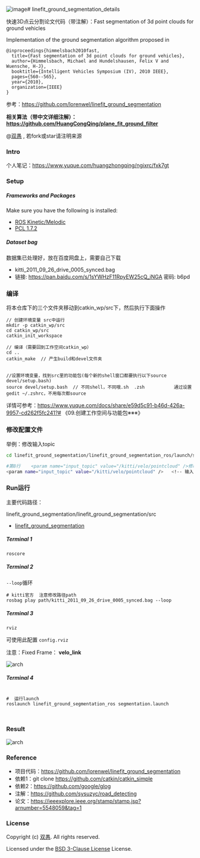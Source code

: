 ![image](https://github.com/HuangCongQing/linefit_ground_segmentation_details/assets/20675770/80a56eb3-d44c-40d2-8005-058933a46255)# linefit_ground_segmentation_details

快速3D点云分割论文代码（带注解）：Fast segmentation of 3d point clouds for ground vehicles

Implementation of the ground segmentation algorithm proposed in

```
@inproceedings{himmelsbach2010fast,
  title={Fast segmentation of 3d point clouds for ground vehicles},
  author={Himmelsbach, Michael and Hundelshausen, Felix V and Wuensche, H-J},
  booktitle={Intelligent Vehicles Symposium (IV), 2010 IEEE},
  pages={560--565},
  year={2010},
  organization={IEEE}
}
```

参考：https://github.com/lorenwel/linefit_ground_segmentation

**相关算法（带中文详细注解）：https://github.com/HuangCongQing/plane_fit_ground_filter**

@[双愚](https://github.com/HuangCongQing/) , 若fork或star请注明来源

### Intro

个人笔记：https://www.yuque.com/huangzhongqing/ngixrc/fxk7gt

### Setup

##### Frameworks and Packages

Make sure you have the following is installed:

- [ROS Kinetic/Melodic](http://wiki.ros.org/melodic)
- [PCL 1.7.2](http://pointclouds.org/downloads/)

##### Dataset bag

数据集已处理好，放在百度网盘上，需要自己下载

* kitti_2011_09_26_drive_0005_synced.bag
* 链接: https://pan.baidu.com/s/1sYWHzF11RpyEW25cQ_iNGA  密码: b6pd

### 编译

将本仓库下的三个文件夹移动到catkin_wp/src下，然后执行下面操作

```shell
// 创建环境变量 src中运行
mkdir -p catkin_wp/src
cd catkin_wp/src
catkin_init_workspace

// 编译（需要回到工作空间catkin_wp）
cd ..
catkin_make  // 产生build和devel文件夹


//设置环境变量，找到src里的功能包(每个新的shell窗口都要执行以下source devel/setup.bash)
source devel/setup.bash  // 不同shell，不同哦.sh  .zsh           通过设置gedit ~/.zshrc，不用每次都source
```

详情可参考：https://www.yuque.com/docs/share/e59d5c91-b46d-426a-9957-cd262f5fc241?# 《09.创建工作空间与功能包※※※》


### 修改配置文件

举例：修改输入topic

```bash
cd linefit_ground_segmentation/linefit_ground_segmentation_ros/launch/segmentation.launch

#第8行    <param name="input_topic" value="/kitti/velo/pointcloud" />修改你的雷达点云话题
<param name="input_topic" value="/kitti/velo/pointcloud" />   <!-- 输入topic -->

```


### Run运行

主要代码路径：

linefit_ground_segmentation/linefit_ground_segmentation/src

* [linefit_ground_segmentation](linefit_ground_segmentation/linefit_ground_segmentation/src)

##### Terminal 1

```
roscore
```

##### Terminal 2

`--loop`循环

```
# kitti官方  注意修改路径path
rosbag play path/kitti_2011_09_26_drive_0005_synced.bag --loop
```

##### Terminal 3

```
rviz
```

可使用此配置 `config.rviz`

注意：Fixed Frame： **velo_link**

![arch](https://cdn.nlark.com/yuque/0/2021/png/232596/1611807439212-954eb16d-fdc6-49db-8647-b4df4d4115f7.png)

##### Terminal 4

```

#  运行launch
roslaunch linefit_ground_segmentation_ros segmentation.launch



```

### Result

![arch](https://cdn.nlark.com/yuque/0/2021/png/232596/1611807271441-3826b794-9a49-4ca5-879d-8206fbab4190.png)

### Reference

* 项目代码：https://github.com/lorenwel/linefit_ground_segmentation
* 依赖1：git clone https://github.com/catkin/catkin_simple
* 依赖2：https://github.com/google/glog
* 注解：https://github.com/sysuzyc/road_detecting
* 论文：https://ieeexplore.ieee.org/stamp/stamp.jsp?arnumber=5548059&tag=1

### License

Copyright (c) [双愚](https://github.com/HuangCongQing/). All rights reserved.

Licensed under the [BSD 3-Clause License](./LICENSE) License.
